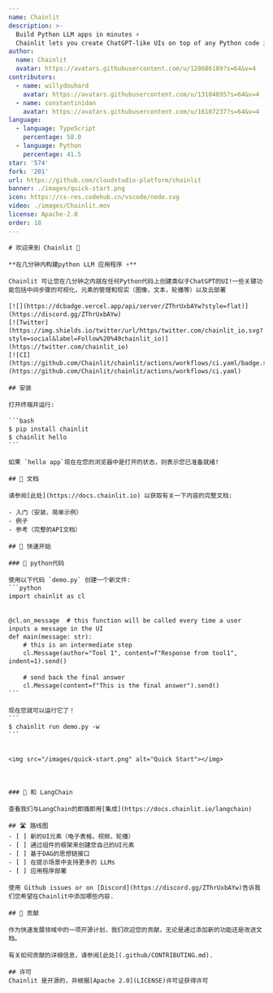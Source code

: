 ```yaml
---
name: Chainlit
description: >-
  Build Python LLM apps in minutes ⚡️
  Chainlit lets you create ChatGPT-like UIs on top of any Python code in minutes! Some of the key features include intermediary steps visualisation, element management & display (images, text, carousel, etc.) as well as cloud deployment.
author:
  name: Chainlit
  avatar: https://avatars.githubusercontent.com/u/128686189?s=64&v=4
contributors: 
  - name: willydouhard
    avatar: https://avatars.githubusercontent.com/u/13104895?s=64&v=4
  - name: constantinidan  
    avatar: https://avatars.githubusercontent.com/u/16107237?s=64&v=4
language:
  - language: TypeScript
    percentage: 58.0
  - language: Python
    percentage: 41.5
star: '574'
fork: '201'
url: https://github.com/cloudstudio-platform/chainlit
banner: ./images/quick-start.png
icon: https://cs-res.codehub.cn/vscode/node.svg
video: ./images/Chainlit.mov
license: Apache-2.0
order: 18
---
```


    # 欢迎来到 Chainlit 👋
    
    **在几分钟内构建python LLM 应用程序 ⚡️**
    
    Chainlit 可让您在几分钟之内就在任何Python代码上创建类似于ChatGPT的UI!一些关键功能包括中间步骤的可视化，元素的管理和现实（图像，文本，轮播等）以及云部署
    
    [![](https://dcbadge.vercel.app/api/server/ZThrUxbAYw?style=flat)](https://discord.gg/ZThrUxbAYw)
    [![Twitter](https://img.shields.io/twitter/url/https/twitter.com/chainlit_io.svg?style=social&label=Follow%20%40chainlit_io)](https://twitter.com/chainlit_io)
    [![CI](https://github.com/Chainlit/chainlit/actions/workflows/ci.yaml/badge.svg)](https://github.com/Chainlit/chainlit/actions/workflows/ci.yaml)
    
    ## 安装
    
    打开终端并运行:
    
    ```bash
    $ pip install chainlit
    $ chainlit hello
    ```
    
    如果 `hello app`现在在您的浏览器中是打开的状态，则表示您已准备就绪!
    
    ## 📖 文档
    
    请参阅[此处](https://docs.chainlit.io) 以获取有关一下内容的完整文档:
    
    - 入门（安装，简单示例）
    - 例子
    - 参考（完整的API文档）
    
    ## 🚀 快速开始
    
    ### 🐍 python代码
    
    使用以下代码 `demo.py` 创建一个新文件:
    ```python
    import chainlit as cl
    
    
    @cl.on_message  # this function will be called every time a user inputs a message in the UI
    def main(message: str):
        # this is an intermediate step
        cl.Message(author="Tool 1", content=f"Response from tool1", indent=1).send()
    
        # send back the final answer
        cl.Message(content=f"This is the final answer").send()
    ```
    
    现在您就可以运行它了！
    ```
    $ chainlit run demo.py -w
    ```
    
    
    <img src="/images/quick-start.png" alt="Quick Start"></img>
    
    
    
    ### 🔗 和 LangChain
    
    查看我们与LangChain的即插即用[集成](https://docs.chainlit.io/langchain)
    
    ## 🛣 路线图
    - [ ] 新的UI元素（电子表格，视频，轮播）
    - [ ] 通过组件的框架来创建您自己的UI元素
    - [ ] 基于DAG的思想链接口
    - [ ] 在提示场景中支持更多的 LLMs 
    - [ ] 应用程序部署
    
    使用 Github issues or on [Discord](https://discord.gg/ZThrUxbAYw)告诉我们您希望在Chainlit中添加哪些内容.
    
    ## 💁 贡献
    
    作为快速发展领域中的一项开源计划，我们欢迎您的贡献，无论是通过添加新的功能还是改进文档。
    
    有关如何贡献的详细信息，请参阅[此处](.github/CONTRIBUTING.md).
    
    ## 许可
    Chainlit 是开源的，并根据[Apache 2.0](LICENSE)许可证获得许可
